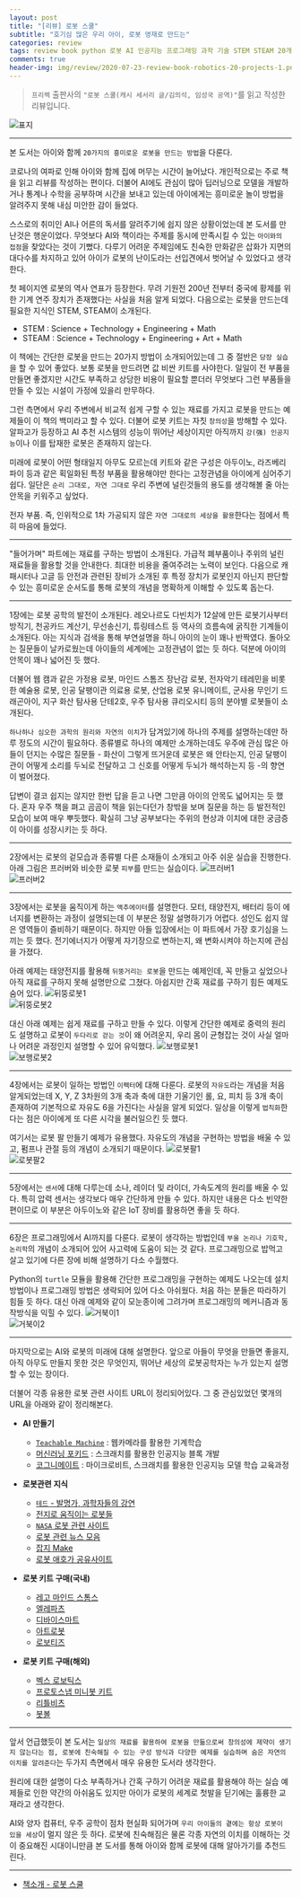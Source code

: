 ```yaml
---  
layout: post  
title: "[리뷰] 로봇 스쿨"  
subtitle: "호기심 많은 우리 아이, 로봇 영재로 만드는"  
categories: review  
tags: review book python 로봇 AI 인공지능 프로그래밍 과학 기술 STEM STEAM 20개 프로젝트
comments: true  
header-img: img/review/2020-07-23-review-book-robotics-20-projects-1.png
---  
```

  
> `프리렉` 출판사의 `"로봇 스쿨(캐시 세서리 글/김의석, 임성국 공역)"`를 읽고 작성한 리뷰입니다.  

![표지](https://telegeam.github.io/assets/img/review/2020-07-23-review-book-robotics-20-projects-1.png)  

---

본 도서는 아이와 함께 `20가지의 흥미로운 로봇을 만드는 방법`을 다룬다.

코로나의 여파로 인해 아이와 함께 집에 머무는 시간이 늘어났다. 개인적으로는 주로 책을 읽고 리뷰를 작성하는 편이다. 더불어 AI에도 관심이 많아 딥러닝으로 모델을 개발하거나 통계나 수학을 공부하며 시간을 보내고 있는데 아이에게는 흥미로운 놀이 방법을 알려주지 못해 내심 미안한 감이 들었다. 

스스로의 취미인 AI나 어른의 독서를 알려주기에 쉽지 않은 상황이었는데 본 도서를 만난것은 행운이었다. 무엇보다 AI와 책이라는 주제를 동시에 만족시킬 수 있는 `아이와의 접점`을 찾았다는 것이 기뻤다. 다루기 어려운 주제임에도 친숙한 만화같은 삽화가 지면의 대다수를 차지하고 있어 아이가 로봇의 난이도라는 선입견에서 벗어날 수 있었다고 생각한다.

첫 페이지엔 로봇의 역사 연표가 등장한다. 무려 기원전 200년 전부터 중국에 황제를 위한 기계 연주 장치가 존재했다는 사실을 처음 알게 되었다. 다음으로는 로봇을 만드는데 필요한 지식인 STEM, STEAM이 소개된다. 
* STEM : Science + Technology + Engineering + Math
* STEAM : Science + Technology + Engineering + Art + Math

이 책에는 간단한 로봇을 만드는 20가지 방법이 소개되어있는데 그 중 절반은 `당장 실습`을 할 수 있어 좋았다. 보통 로봇을 만드려면 값 비싼 키트를 사야한다. 일일이 전 부품을 만들면 좋겠지만 시간도 부족하고 상당한 비용이 필요할 뿐더러 무엇보다 그런 부품들을 만들 수 있는 시설이 가정에 있을리 만무하다.

그런 측면에서 우리 주변에서 비교적 쉽게 구할 수 있는 재료를 가지고 로봇을 만드는 예제들이 이 책의 백미라고 할 수 있다. 더불어 로봇 키트는 자칫 `창의성`을 방해할 수 있다. 알파고가 등장하고 AI 추천 시스템의 성능이 뛰어난 세상이지만 아직까지 `강(强) 인공지능`이나 이를 탑재한 로봇은 존재하지 않는다.

미래에 로봇이 어떤 형태일지 아무도 모르는데 키트와 같은 구성은 아두이노, 라즈베리파이 등과 같은 획일화된 특정 부품을 활용해야만 한다는 고정관념을 아이에게 심어주기 쉽다. 일단은 `순리 그대로, 자연 그대로` 우리 주변에 널린것들의 용도를 생각해볼 줄 아는 안목을 키워주고 싶었다. 

전자 부품. 즉, 인위적으로 1차 가공되지 않은 `자연 그대로의 세상을 활용`한다는 점에서 특히 마음에 들었다. 

---

"들어가며" 파트에는 재료를 구하는 방법이 소개된다. 가급적 폐부품이나 주위의 널린 재료들을 활용할 것을 안내한다. 최대한 비용을 줄여주려는 노력이 보인다. 다음으로 캐패시터나 고글 등 안전과 관련된 장비가 소개된 후 특정 장치가 로봇인지 아닌지 판단할 수 있는 흥미로운 순서도를 통해 로봇의 개념을 명확하게 이해할 수 있도록 돕는다.

---

1장에는 로봇 공학의 발전이 소개된다. 레오나르도 다빈치가 12살에 만든 로봇기사부터 방직기, 천공카드 계산기, 무선송신기, 튜링테스트 등 역사의 흐름속에 굵직한 기계들이 소개된다. 아는 지식과 검색을 통해 부연설명을 하니 아이의 눈이 꽤나 반짝였다. 돌아오는 질문들이 날카로웠는데 아이들의 세계에는 고정관념이 없는 듯 하다. 덕분에 아이의 안목이 꽤나 넓어진 듯 했다.

더불어 웹 캠과 같은 가정용 로봇, 마인드 스톰즈 장난감 로봇, 전자악기 테레민을 비롯한 예술용 로봇, 인공 달팽이관 의료용 로봇, 산업용 로봇 유니메이트, 군사용 무인기 드래곤아이, 지구 화산 탐사용 단테2호, 우주 탐사용 큐리오시티 등의 분야별 로봇들이 소개된다. 

`하나하나 심오한 과학의 원리와 자연의 이치`가 담겨있기에 하나의 주제를 설명하는데만 하루 정도의 시간이 필요하다. 종류별로 하나의 예제만 소개하는데도 우주에 관심 많은 아들이 던지는 수많은 질문들 -  화산이 그렇게 뜨거운데 로봇은 왜 안타는지, 인공 달팽이관이 어떻게 소리를 두뇌로 전달하고 그 신호를 어떻게 두뇌가 해석하는지 등 -의 향연이 벌어졌다.

답변이 결코 쉽지는 않지만 한번 답을 듣고 나면 그만큼 아이의 안목도 넓어지는 듯 했다. 혼자 우주 책을 펴고 곰곰이 책을 읽는다던가 창밖을 보며 질문을 하는 등 발전적인 모습이 보여 매우 뿌듯했다. 확실히 그냥 공부보다는 주위의 현상과 이치에 대한 궁금증이 아이를 성장시키는 듯 하다.

---

2장에서는 로봇의 겉모습과 종류별 다른 소재들이 소개되고 아주 쉬운 실습을 진행한다. 아래 그림은 프러버와 비슷한 로봇 `피부`를 만드는 실습이다. 
![프러버1](https://telegeam.github.io/assets/img/review/2020-07-23-review-book-robotics-20-projects-2.png)  
![프러버2](https://telegeam.github.io/assets/img/review/2020-07-23-review-book-robotics-20-projects-3.png)  

---

3장에서는 로봇을 움직이게 하는 `액추에이터`를 설명한다. 모터, 태양전지, 배터리 등이 에너지를 변환하는 과정이 설명되는데 이 부분은 정말 설명하기가 어렵다. 성인도 쉽지 않은 영역들이 즐비하기 때문이다. 하지만 아들 입장에서는 이 파트에서 가장 호기심을 느끼는 듯 했다. 전기에너지가 어떻게 자기장으로 변하는지, 왜 변화시켜야 하는지에 관심을 가졌다. 

아래 예제는 태양전지를 활용해 `뒤뚱거리는 로봇`을 만드는 예제인데, 꼭 만들고 싶었으나 아직 재료를 구하지 못해 설명만으로 그쳤다. 아쉽지만 간혹 재료를 구하기 힘든 예제도 숨어 있다.
![뒤뚱로봇1](https://telegeam.github.io/assets/img/review/2020-07-23-review-book-robotics-20-projects-4.png)  
![뒤뚱로봇2](https://telegeam.github.io/assets/img/review/2020-07-23-review-book-robotics-20-projects-5.png)  

대신 아래 예제는 쉽게 재료를 구하고 만들 수 있다. 이렇게 간단한 예제로 중력의 원리도 설명하고 로봇이 `두다리로 걷는 것`이 왜 어려운지, 우리 몸이 균형잡는 것이 사실 얼마나 어려운 과정인지 설명할 수 있어 유익했다.
![보행로봇1](https://telegeam.github.io/assets/img/review/2020-07-23-review-book-robotics-20-projects-6.png)  
![보행로봇2](https://telegeam.github.io/assets/img/review/2020-07-23-review-book-robotics-20-projects-7.png)  

---

4장에서는 로봇이 일하는 방법인 `이펙터`에 대해 다룬다. 로봇의 `자유도`라는 개념을 처음 알게되었는데 X, Y, Z 3차원의 3개 축과 축에 대한 기울기인 롤, 요, 피치 등 3개 축이 존재하여 기본적으로 자유도 6을 가진다는 사실을 알게 되었다. 일상을 이렇게 `법칙화`한다는 점은 아이에게 또 다른 시각을 불러일으킨 듯 했다. 

여기서는 로봇 팔 만들기 예제가 유용했다. 자유도의 개념을 구현하는 방법을 배울 수 있고, 펌프나 관절 등의 개념이 소개되기 때문이다.
![로봇팔1](https://telegeam.github.io/assets/img/review/2020-07-23-review-book-robotics-20-projects-8.png)  
![로봇팔2](https://telegeam.github.io/assets/img/review/2020-07-23-review-book-robotics-20-projects-9.png)  

---

5장에서는 `센서`에 대해 다루는데 소나, 레이더 및 라이더, 가속도계의 원리를 배울 수 있다. 특히 압력 센서는 생각보다 매우 간단하게 만들 수 있다. 하지만 내용은 다소 빈약한 편이므로 이 부분은 아두이노와 같은 IoT 장비를 활용하면 좋을 듯 하다.

---

6장은 프로그래밍에서 AI까지를 다룬다. 로봇이 생각하는 방법인데 `부울 논리나 기호학, 논리학`의 개념이 소개되어 있어 사고력에 도움이 되는 것 같다. 프로그래밍으로 밥먹고 살고 있기에 다른 장에 비해 설명하기 다소 수월했다. 

Python의 `turtle` 모듈을 활용해 간단한 프로그래밍을 구현하는 예제도 나오는데 설치 방법이나 프로그래밍 방법은 생략되어 있어 다소 아쉬웠다. 처음 하는 분들은 따라하기 힘들 듯 하다. 대신 아래 예제와 같이 모눈종이에 그려가며 프로그래밍의 메커니즘과 동작방식을 익힐 수 있다.
![거북이1](https://telegeam.github.io/assets/img/review/2020-07-23-review-book-robotics-20-projects-10.png)  
![거북이2](https://telegeam.github.io/assets/img/review/2020-07-23-review-book-robotics-20-projects-11.png)  

---

마지막으로는 AI와 로봇의 미래에 대해 설명한다. 앞으로 아들이 무엇을 만들면 좋을지, 아직 아무도 만들지 못한 것은 무엇인지, 뛰어난 세상의 로봇공학자는 누가 있는지 설명할 수 있는 장이다. 

더불어 각종 유용한 로봇 관련 사이트 URL이 정리되어있다. 그 중 관심있었던 몇개의 URL을 아래와 같이 정리해본다.

+ __AI 만들기__  
  * [`Teachable Machine`](http://teachablemachine.withgoogle.com/) :  웹카메라를 활용한 기계학습
  * [머신러닝 포키드](http://machinelearningforkids.co.uk/) : 스크래치를 활용한 인공지능 블록 개발
  * [코그니메이트](http://cognimates.me/) : 마이크로비트, 스크래치를 활용한 인공지능 모델 학습 교육과정

+ __로봇관련 지식__  
  * [`테드` - 발명가, 과학자들의 강연](https://www.ted.com/)
  * [전지로 움직이는 로봇들](http://instructables.com/id/Simple-Bots)
  * [`NASA` 로봇 관련 사이트](https://www.robotics.nasa.gov/)
  * [로봇 관련 뉴스 모음](http://botmag.com/)
  * [잡지 Make](http://makeproject.com/)
  * [로봇 애호가 공유사이트](https://www.robotshop.com/community/forum/c/letsmakerobots)

+ __로봇 키트 구매(국내)__  
  * [레고 마인드 스톰스](https://www.lego.com/ko-kr/themes/mindstorms)
  * [엘레파츠](https://www.eleparts.co.kr)
  * [디바이스마트](https://www.devicemart.co.kr)
  * [아트로봇](http://robobob.cafe24.com/)
  * [로보티즈](https://www.robotis.com/)

+ __로봇 키트 구매(해외)__  
  * [벡스 로보틱스](http://vexrobotics.com/)
  * [프로토스냅 미니봇 키트](http://sparkfun.com/)
  * [리틀비츠](http://littlebits.cc/)
  * [봇볼](http://botball.org/)

---

앞서 언급했듯이 본 도서는 `일상의 재료를 활용하여 로봇을 만듦으로써 창의성에 제약이 생기지 않는다는 점, 로봇에 친숙해질 수 있는 구성 방식과 다양한 예제를 실습하며 숨은 자연의 이치를 알려준다`는 두가지 측면에서 매우 유용한 도서라 생각한다.

원리에 대한 설명이 다소 부족하거나 간혹 구하기 어려운 재료를 활용해야 하는 실습 예제들로 인한 약간의 아쉬움도 있지만 아이가 로봇의 세계로 첫발을 딛기에는 훌륭한 교재라고 생각한다.

AI와 양자 컴퓨터, 우주 공학이 점차 현실화 되어가며 `우리 아이들의 곁에는 항상 로봇이 있을 세상`이 멀지 않은 듯 하다. 로봇에 친숙해짐은 물론 각종 자연의 이치를 이해하는 것이 중요해진 시대이니만큼 본 도서를 통해 아이와 함께 로봇에 대해 알아가기를 추천드린다.

---

* [책소개 - 로봇 스쿨](http://www.yes24.com/Product/Goods/90859843?scode=032&OzSrank=1&fbclid=IwAR1YEW19-VHY2xbrWR2vQgAEbNwz87isRBobKfXf2iMgpcst-Uqr8eNvPs0)



